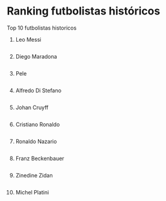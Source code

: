 # Ranking futbolistas históricos
Top 10 futbolistas historicos
1. Leo Messi
<img src="messi.webp" alt="" width="”60”" height="”60”" />

2. Diego Maradona
<img src="maradona.JPG" alt="" width="”60”" height="”60”" />

3. Pele
<img src="pele.jpg" alt="" width="”60”" height="”60”" />

4. Alfredo Di Stefano
<img src="di stefano.jpg" alt="" width="”60”" height="”60”" />

5. Johan Cruyff
<img src="cruyff.webp" alt="" width="”60”" height="”60”" />

6. Cristiano Ronaldo
<img src="cristiano ronaldo.jpg" alt="" width="”60”" height="”60”" />


7. Ronaldo Nazario
<img src="ronaldo nazario.jpg" alt="" width="”60”" height="”60”" />

8. Franz Beckenbauer
<img src="Franz Beckenbauer.jpg" alt="" width="”60”" height="”60”" />

9. Zinedine Zidan
<img src="ronaldinho.jpg" alt="" width="”60”" height="”60”" />

10. Michel Platini
<img src="Michel Platini.jpeg" alt="" width="”60”" height="”60”" />


